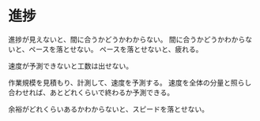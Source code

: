 # 進捗

進捗が見えないと、間に合うかどうかわからない。
間に合うかどうかわからないと、ペースを落とせない。
ペースを落とせないと、疲れる。

速度が予測できないと工数は出せない。

作業規模を見積もり、計測して、速度を予測する。
速度を全体の分量と照らし合わせれば、あとどれくらいで終わるか予測できる。

余裕がどれくらいあるかわからないと、スピードを落とせない。
